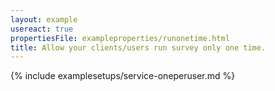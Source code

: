 ```yaml
---
layout: example
usereact: true
propertiesFile: exampleproperties/runonetime.html
title: Allow your clients/users run survey only one time.
---
```


{% include examplesetups/service-oneperuser.md %}
